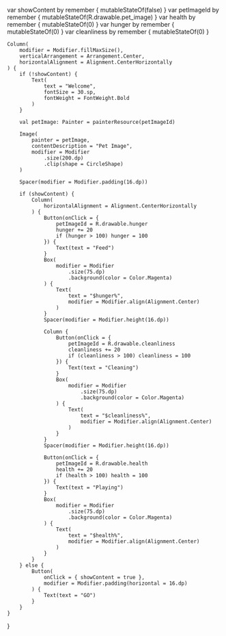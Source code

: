 var showContent by remember { mutableStateOf(false) }
    var petImageId by remember { mutableStateOf(R.drawable.pet_image) }
    var health by remember { mutableStateOf(0) }
    var hunger by remember { mutableStateOf(0) }
    var cleanliness by remember { mutableStateOf(0) }

    Column(
        modifier = Modifier.fillMaxSize(),
        verticalArrangement = Arrangement.Center,
        horizontalAlignment = Alignment.CenterHorizontally
    ) {
        if (!showContent) {
            Text(
                text = "Welcome",
                fontSize = 30.sp,
                fontWeight = FontWeight.Bold
            )
        }

        val petImage: Painter = painterResource(petImageId)

        Image(
            painter = petImage,
            contentDescription = "Pet Image",
            modifier = Modifier
                .size(200.dp)
                .clip(shape = CircleShape)
        )

        Spacer(modifier = Modifier.padding(16.dp))

        if (showContent) {
            Column(
                horizontalAlignment = Alignment.CenterHorizontally
            ) {
                Button(onClick = {
                    petImageId = R.drawable.hunger
                    hunger += 20
                    if (hunger > 100) hunger = 100
                }) {
                    Text(text = "Feed")
                }
                Box(
                    modifier = Modifier
                        .size(75.dp)
                        .background(color = Color.Magenta)
                ) {
                    Text(
                        text = "$hunger%",
                        modifier = Modifier.align(Alignment.Center)
                    )
                }
                Spacer(modifier = Modifier.height(16.dp))

                Column {
                    Button(onClick = {
                        petImageId = R.drawable.cleanliness
                        cleanliness += 20
                        if (cleanliness > 100) cleanliness = 100
                    }) {
                        Text(text = "Cleaning")
                    }
                    Box(
                        modifier = Modifier
                            .size(75.dp)
                            .background(color = Color.Magenta)
                    ) {
                        Text(
                            text = "$cleanliness%",
                            modifier = Modifier.align(Alignment.Center)
                        )
                    }
                }
                Spacer(modifier = Modifier.height(16.dp))

                Button(onClick = {
                    petImageId = R.drawable.health
                    health += 20
                    if (health > 100) health = 100
                }) {
                    Text(text = "Playing")
                }
                Box(
                    modifier = Modifier
                        .size(75.dp)
                        .background(color = Color.Magenta)
                ) {
                    Text(
                        text = "$health%",
                        modifier = Modifier.align(Alignment.Center)
                    )
                }
            }
        } else {
            Button(
                onClick = { showContent = true },
                modifier = Modifier.padding(horizontal = 16.dp)
            ) {
                Text(text = "GO")
            }
        }
    }

}

